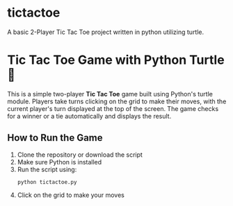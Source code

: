 # tictactoe
A basic 2-Player Tic Tac Toe project written in python utilizing turtle.
# Tic Tac Toe Game with Python Turtle 🐢

This is a simple two-player **Tic Tac Toe** game built using Python's turtle module. Players take turns clicking on the grid to make their moves, with the current player's turn displayed at the top of the screen. The game checks for a winner or a tie automatically and displays the result.


## How to Run the Game

1. Clone the repository or download the script
2. Make sure Python is installed
3. Run the script using:
   ```
   python tictactoe.py
   ```
4. Click on the grid to make your moves
